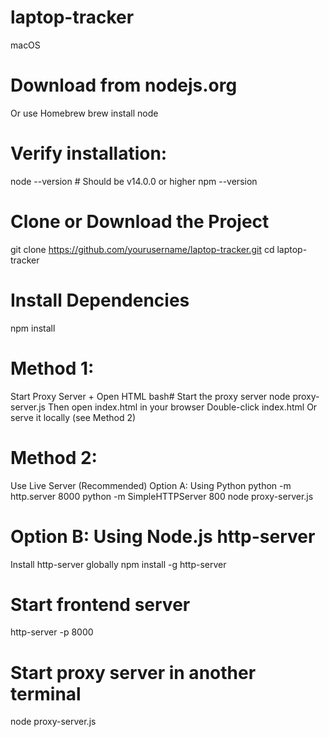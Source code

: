 # laptop-tracker

macOS
# Download from nodejs.org
Or use Homebrew
brew install node

# Verify installation:
node --version  # Should be v14.0.0 or higher
npm --version

# Clone or Download the Project
git clone https://github.com/yourusername/laptop-tracker.git
cd laptop-tracker

# Install Dependencies
npm install

# Method 1:
Start Proxy Server + Open HTML
bash# Start the proxy server
node proxy-server.js
Then open index.html in your browser
Double-click index.html
Or serve it locally (see Method 2)
# Method 2:
Use Live Server (Recommended)
Option A: Using Python
python -m http.server 8000
python -m SimpleHTTPServer 800
node proxy-server.js
# Option B: Using Node.js http-server
Install http-server globally
npm install -g http-server

# Start frontend server
http-server -p 8000

# Start proxy server in another terminal
node proxy-server.js